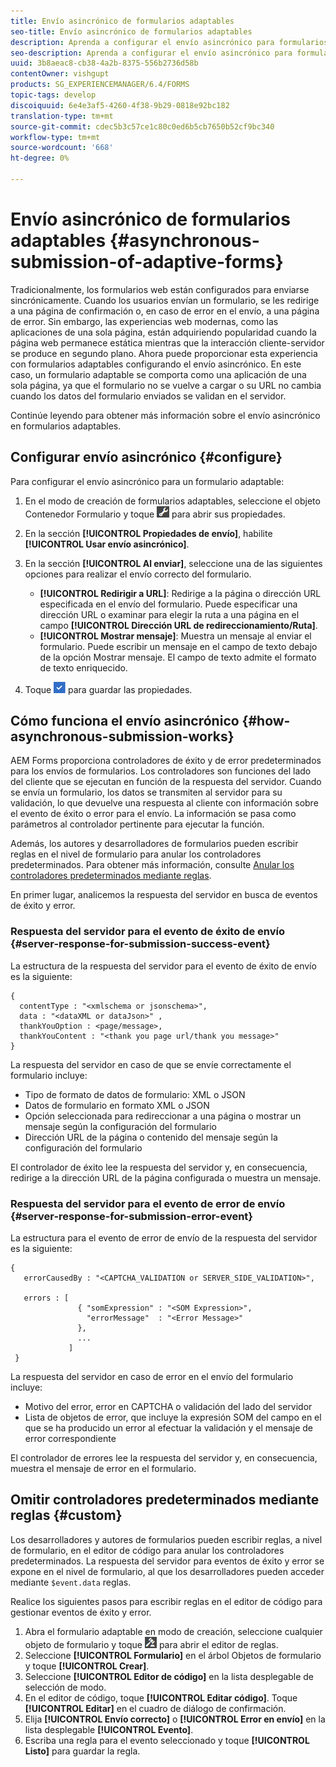 ```yaml
---
title: Envío asincrónico de formularios adaptables
seo-title: Envío asincrónico de formularios adaptables
description: Aprenda a configurar el envío asincrónico para formularios adaptables.
seo-description: Aprenda a configurar el envío asincrónico para formularios adaptables.
uuid: 3b8aeac8-cb38-4a2b-8375-556b2736d58b
contentOwner: vishgupt
products: SG_EXPERIENCEMANAGER/6.4/FORMS
topic-tags: develop
discoiquuid: 6e4e3af5-4260-4f38-9b29-0818e92bc182
translation-type: tm+mt
source-git-commit: cdec5b3c57ce1c80c0ed6b5cb7650b52cf9bc340
workflow-type: tm+mt
source-wordcount: '668'
ht-degree: 0%

---
```



# Envío asincrónico de formularios adaptables {#asynchronous-submission-of-adaptive-forms}

Tradicionalmente, los formularios web están configurados para enviarse sincrónicamente. Cuando los usuarios envían un formulario, se les redirige a una página de confirmación o, en caso de error en el envío, a una página de error. Sin embargo, las experiencias web modernas, como las aplicaciones de una sola página, están adquiriendo popularidad cuando la página web permanece estática mientras que la interacción cliente-servidor se produce en segundo plano. Ahora puede proporcionar esta experiencia con formularios adaptables configurando el envío asincrónico. En este caso, un formulario adaptable se comporta como una aplicación de una sola página, ya que el formulario no se vuelve a cargar o su URL no cambia cuando los datos del formulario enviados se validan en el servidor.

Continúe leyendo para obtener más información sobre el envío asincrónico en formularios adaptables.

## Configurar envío asincrónico {#configure}

Para configurar el envío asincrónico para un formulario adaptable:

1. En el modo de creación de formularios adaptables, seleccione el objeto Contenedor Formulario y toque ![cmppr1](assets/cmppr1.png) para abrir sus propiedades.
1. En la sección **[!UICONTROL Propiedades de envío]**, habilite **[!UICONTROL Usar envío asincrónico]**.
1. En la sección **[!UICONTROL Al enviar]**, seleccione una de las siguientes opciones para realizar el envío correcto del formulario.

   * **[!UICONTROL Redirigir a URL]**: Redirige a la página o dirección URL especificada en el envío del formulario. Puede especificar una dirección URL o examinar para elegir la ruta a una página en el campo **[!UICONTROL Dirección URL de redireccionamiento/Ruta]**.
   * **[!UICONTROL Mostrar mensaje]**: Muestra un mensaje al enviar el formulario. Puede escribir un mensaje en el campo de texto debajo de la opción Mostrar mensaje. El campo de texto admite el formato de texto enriquecido.

1. Toque ![check-button1](assets/check-button1.png) para guardar las propiedades.

## Cómo funciona el envío asincrónico {#how-asynchronous-submission-works}

AEM Forms proporciona controladores de éxito y de error predeterminados para los envíos de formularios. Los controladores son funciones del lado del cliente que se ejecutan en función de la respuesta del servidor. Cuando se envía un formulario, los datos se transmiten al servidor para su validación, lo que devuelve una respuesta al cliente con información sobre el evento de éxito o error para el envío. La información se pasa como parámetros al controlador pertinente para ejecutar la función.

Además, los autores y desarrolladores de formularios pueden escribir reglas en el nivel de formulario para anular los controladores predeterminados. Para obtener más información, consulte [Anular los controladores predeterminados mediante reglas](#custom).

En primer lugar, analicemos la respuesta del servidor en busca de eventos de éxito y error.

### Respuesta del servidor para el evento de éxito de envío {#server-response-for-submission-success-event}

La estructura de la respuesta del servidor para el evento de éxito de envío es la siguiente:

```
{
  contentType : "<xmlschema or jsonschema>", 
  data : "<dataXML or dataJson>" , 
  thankYouOption : <page/message>, 
  thankYouContent : "<thank you page url/thank you message>"
}
```

La respuesta del servidor en caso de que se envíe correctamente el formulario incluye:

* Tipo de formato de datos de formulario: XML o JSON
* Datos de formulario en formato XML o JSON
* Opción seleccionada para redireccionar a una página o mostrar un mensaje según la configuración del formulario
* Dirección URL de la página o contenido del mensaje según la configuración del formulario

El controlador de éxito lee la respuesta del servidor y, en consecuencia, redirige a la dirección URL de la página configurada o muestra un mensaje.

### Respuesta del servidor para el evento de error de envío {#server-response-for-submission-error-event}

La estructura para el evento de error de envío de la respuesta del servidor es la siguiente:

```
{
   errorCausedBy : "<CAPTCHA_VALIDATION or SERVER_SIDE_VALIDATION>",

   errors : [
               { "somExpression" : "<SOM Expression>",
                 "errorMessage"  : "<Error Message>"
               },
               ...
             ]
 }
```

La respuesta del servidor en caso de error en el envío del formulario incluye:

* Motivo del error, error en CAPTCHA o validación del lado del servidor
* Lista de objetos de error, que incluye la expresión SOM del campo en el que se ha producido un error al efectuar la validación y el mensaje de error correspondiente

El controlador de errores lee la respuesta del servidor y, en consecuencia, muestra el mensaje de error en el formulario.

## Omitir controladores predeterminados mediante reglas {#custom}

Los desarrolladores y autores de formularios pueden escribir reglas, a nivel de formulario, en el editor de código para anular los controladores predeterminados. La respuesta del servidor para eventos de éxito y error se expone en el nivel de formulario, al que los desarrolladores pueden acceder mediante `$event.data` reglas.

Realice los siguientes pasos para escribir reglas en el editor de código para gestionar eventos de éxito y error.

1. Abra el formulario adaptable en modo de creación, seleccione cualquier objeto de formulario y toque ![edit-rules1](assets/edit-rules1.png) para abrir el editor de reglas.
1. Seleccione **[!UICONTROL Formulario]** en el árbol Objetos de formulario y toque **[!UICONTROL Crear]**.
1. Seleccione **[!UICONTROL Editor de código]** en la lista desplegable de selección de modo.
1. En el editor de código, toque **[!UICONTROL Editar código]**. Toque **[!UICONTROL Editar]** en el cuadro de diálogo de confirmación.
1. Elija **[!UICONTROL Envío correcto]** o **[!UICONTROL Error en envío]** en la lista desplegable **[!UICONTROL Evento]**.
1. Escriba una regla para el evento seleccionado y toque **[!UICONTROL Listo]** para guardar la regla.

